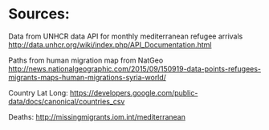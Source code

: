 # Sources:
Data from UNHCR data API for monthly mediterranean refugee arrivals
http://data.unhcr.org/wiki/index.php/API_Documentation.html

Paths from human migration map from NatGeo
http://news.nationalgeographic.com/2015/09/150919-data-points-refugees-migrants-maps-human-migrations-syria-world/

Country Lat Long:
https://developers.google.com/public-data/docs/canonical/countries_csv

Deaths:
http://missingmigrants.iom.int/mediterranean